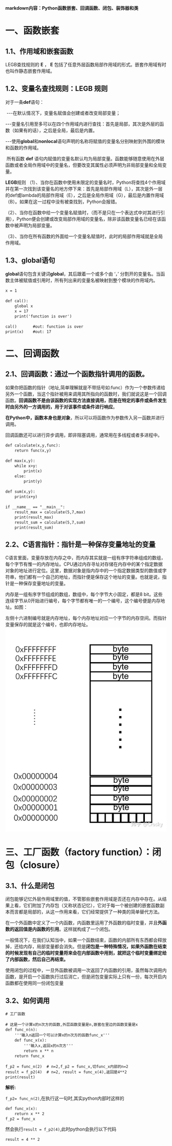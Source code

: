 **markdown内容：Python函数嵌套、回调函数、闭包、装饰器和类**

# 一、函数嵌套
## 1.1、作用域和嵌套函数
LEGB查找规则的 **E** ， **E** 包括了任意外层函数局部作用域的形式。嵌套作用域有时也叫作静态嵌套作用域。

## 1.2、变量名查找规则：LEGB 规则
对于一条**def**语句：

​ ---在默认情况下，变量名赋值会创建或者改变局部变量；

​ ---变量名引用至多可以在四个作用域内进行查找：首先是局部，其次是外层的函数（如果有的话），之后是全局，最后是内置。

​ ---使用**global**和**nonlocal**语句声明的名称将赋值的变量名分别映射到外围的模块和函数的作用域。

​ 所有函数 **def** 语句内赋值的变量名默认均为局部变量。函数能够随意使用在外层函数或者全局作用域中的变量名，但要改变其属性必须声明为非局部变量和全局变量。

**LEGB**规则
（1）、当你在函数中使用未限定的变量名时，Python将查找4个作用域并在第一次找到该变量名的地方停下来：首先是局部作用域（L），其次是外一层的def或lambda的局部作用域（E），之后是全局作用域（G），最后是内置作用域（B）。如果在这一过程中没有被查找到，Python会报错。

（2）、当你在函数中给一个变量名赋值时，（而不是只在一个表达式中对其进行引用），Python便会创建或改变局部作用域的变量名，除非该函数变量名已经在该函数中被声明为局部变量。

（3）、当你在所有函数的外面给一个变量名赋值时，此时的局部作用域就是全局作用域。

## 1.3、global语句
**global**语句包含关键词**global**，其后跟着一个或多个由 ‘，’ 分割开的变量名。当函数主体被赋值或引用时，所有列出来的变量名被映射到整个模块的作用域内。

```
x = 1

def cal():
    global x
    x = 17
    print('function is over')

cal()       #out: function is over
print(x)    #out: 17
```

# 二、回调函数
## 2.1、回调函数：通过一个函数指针调用的函数。
如果你把函数的指针（地址,简单理解就是不带括号如:func）作为一个参数传递给另外一个函数，当这个指针被用来调用其所指向的函数时，我们就说这是一个回调函数。**回调函数不是由该函数的实现方法直接调用，而是在特定的事件或条件发生时由另外的一方调用的，用于对该事件或条件进行响应**。

**在Python中，函数本身也是对象**，所以可以将函数作为参数传入另一函数并进行调用。

回调函数还可以进行异步调用，即非阻塞调用，通常用在多线程或者多进程中。

```
def calculate(x,y,func):
    return func(x,y)

def max(x,y):
    while x>y:
        print(x)
    else:
        print(y)

def sum(x,y):
    print(x+y)

if __name__ == "__main__":
    result_max = calculate(5,7,max)
    print(result_max)
    result_sum = calculate(5,7,sum)
    print(result_sum)
```

## 2.2、C语言指针：指针是一种保存变量地址的变量
C语言里面，变量存放在内存之中，而内存其实就是一组有序字符串组成的数组，每个字节有惟一的内存地址。CPU通过内存寻址对存储在内存中的某个指定数据对象的地址进行定位。这里，数据对象是指内存中的一个指定数据类型的数值或字符串，他们都有一个自己的地址，而指针便是保存这个地址的变量。也就是说，指针是一种保存变量地址的变量。

内存是一组有序字节组成的数组，数组中，每个字节大小固定，都是8 bit。这些连续字节从0开始进行编号，每个字节都有唯一的一个编号，这个编号便是内存地址。如图：

左侧十六进制编号就是内存地址，每个内存地址对应一个字节的内存空间。而指针变量保存的就是这个编号，也即内存地址。
![image](内存地址.jpg)

# 三、工厂函数（factory function）：闭包（closure）
## 3.1、什么是闭包
闭包能够记忆外层作用域里的值，不管那些嵌套作用域是否还在内存中存在。从结果上看，它们附加了内存包（又称状态记忆），它对于每一个被创建的嵌套函数副本而言都是局部的，从这一作用来看，它们经常提供了一种类的简单替代方法。

在一个外函数中定义了一个内函数，内函数里运用了外函数的临时变量，并且**外函数的返回值是内函数的引用**。这样就构成了一个闭包。

一般情况下，在我们认知当中，如果一个函数结束，函数的内部所有东西都会释放掉，还给内存，局部变量都会消失。但是**闭包是一种特殊情况，如果外函数在结束的时候发现有自己的临时变量将来会在内部函数中用到，就把这个临时变量绑定给了内部函数，然后自己再结束。**

使用闭包的过程中，一旦外函数被调用一次返回了内函数的引用，虽然每次调用内函数，是开启一个函数执行过后消亡，但是闭包变量实际上只有一份，每次开启内函数都在使用同一份闭包变量

## 3.2、如何调用
```
# 工厂函数

# 这是一个计算x的n次方的函数,外层函数变量是n,嵌套在里边的函数变量是x
def func_n(n):
    '''输入n返回一个可以计算x的n次方的函数func_x'''
    def func_x(x):
        '''输入x,返回x的n次方'''
        return x ** n
    return func_x

f_p2 = func_n(2)  # n=2,f_p2 = func_x,切func_x内部的n=2
result = f_p2(4)  # n=2, result = func_x(4),返回是4**2
print(result)
```

**解析:**

`f_p2= func_n(2)`,在执行这一句时,其实python内部时这样的
```
def func_x(x):
    return x ** 2
f_p2 = func_x
```
然会执行`result = f_p2(4)`,此时python会执行以下代码
```
result = 4 ** 2
```